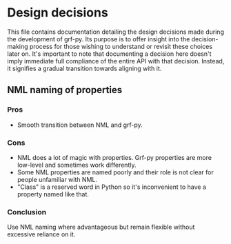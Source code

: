 # Design decisions
This file contains documentation detailing the design decisions made during the development of grf-py. Its purpose is to offer insight into the decision-making process for those wishing to understand or revisit these choices later on. It's important to note that documenting a decision here doesn't imply immediate full compliance of the entire API with that decision. Instead, it signifies a gradual transition towards aligning with it.

## NML naming of properties
### Pros
- Smooth transition between NML and grf-py.
### Cons
- NML does a lot of magic with properties. Grf-py properties are more low-level and sometimes work differently.
- Some NML properties are named poorly and their role is not clear for people unfamiliar with NML.
- "Class" is a reserved word in Python so it's inconvenient to have a property named like that.
### Conclusion
Use NML naming where advantageous but remain flexible without excessive reliance on it.
